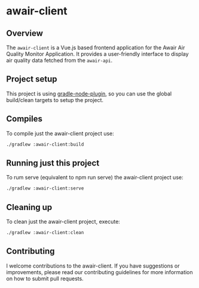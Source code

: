 # awair-client

## Overview

The `awair-client` is a Vue.js based frontend application for the Awair Air Quality Monitor Application. It provides a user-friendly interface to display air quality data fetched from the `awair-api`.

## Project setup

This project is using [gradle-node-plugin](https://github.com/node-gradle/gradle-node-plugin/tree/main#readme), so you can use the global build/clean targets to setup the project.


## Compiles

To compile just the awair-client project use:

```bash
./gradlew :awair-client:build
```

## Running just this project

To rum serve (equivalent to npm run serve) the awair-client project use:

```bash
./gradlew :awair-client:serve
```

## Cleaning up

To clean just the awair-client project, execute:

```bash
./gradlew :awair-client:clean
```

## Contributing

I welcome contributions to the awair-client. If you have suggestions or improvements, please read our contributing guidelines for more information on how to submit pull requests.
